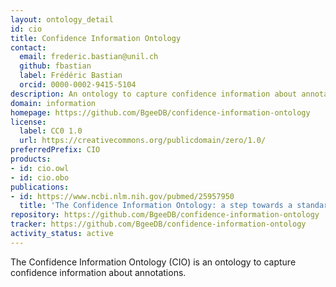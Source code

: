 ```yaml
---
layout: ontology_detail
id: cio
title: Confidence Information Ontology
contact:
  email: frederic.bastian@unil.ch
  github: fbastian
  label: Frédéric Bastian
  orcid: 0000-0002-9415-5104
description: An ontology to capture confidence information about annotations.
domain: information
homepage: https://github.com/BgeeDB/confidence-information-ontology
license:
  label: CC0 1.0
  url: https://creativecommons.org/publicdomain/zero/1.0/
preferredPrefix: CIO
products:
- id: cio.owl
- id: cio.obo
publications:
- id: https://www.ncbi.nlm.nih.gov/pubmed/25957950
  title: 'The Confidence Information Ontology: a step towards a standard for asserting confidence in annotations'
repository: https://github.com/BgeeDB/confidence-information-ontology
tracker: https://github.com/BgeeDB/confidence-information-ontology
activity_status: active
---
```


The Confidence Information Ontology (CIO) is an ontology to capture confidence information about annotations.
